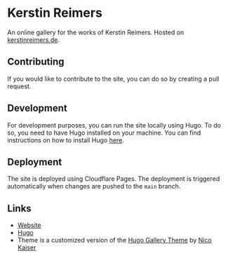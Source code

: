 # Kerstin Reimers

An online gallery for the works of Kerstin Reimers. Hosted on [kerstinreimers.de](https://kerstinreimers.de).

## Contributing

If you would like to contribute to the site, you can do so by creating a pull request.

## Development

For development purposes, you can run the site locally using Hugo. To do so, you need to have Hugo installed on your machine. You can find instructions on how to install Hugo [here](https://gohugo.io/documentation/).

## Deployment

The site is deployed using Cloudflare Pages. The deployment is triggered automatically when changes are pushed to the `main` branch.

## Links

- [Website](https://kerstin-reimers.com)
- [Hugo](https://gohugo.io)
- Theme is a customized version of the [Hugo Gallery Theme](https://github.com/nicokaiser/hugo-theme-gallery) by [Nico Kaiser](https://github.com/nicokaiser)